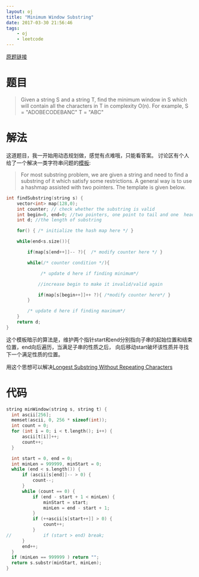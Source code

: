 ```yaml
---
layout: oj
title: "Minimum Window Substring"
date: 2017-03-30 21:56:46
tags:
    - oj
    - leetcode
---
```


[原题链接](https://leetcode.com/problems/minimum-window-substring/#/description)

# 题目
>Given a string S and a string T, find the minimum window in S which will contain all the characters in T in complexity O(n).
>For example,
>S = "ADOBECODEBANC"
>T = "ABC"

# 解法
这道题目，我一开始用动态规划做，感觉有点难哦，只能看答案。
讨论区有个人给了一个解决一类字符串问题的[模板][template]:
>For most substring problem, we are given a string and need to find a substring of it which satisfy some restrictions. A general way is to use a hashmap assisted with two pointers. The template is given below.

```c
int findSubstring(string s) {
    vector<int> map(128,0);
    int counter; // check whether the substring is valid
    int begin=0, end=0; //two pointers, one point to tail and one  head
    int d; //the length of substring

    for() { /* initialize the hash map here */ }

    while(end<s.size()){

        if(map[s[end++]]-- ?){  /* modify counter here */ }

        while(/* counter condition */){

             /* update d here if finding minimum*/

            //increase begin to make it invalid/valid again

            if(map[s[begin++]]++ ?){ /*modify counter here*/ }
        }  

        /* update d here if finding maximum*/
    }
    return d;
}
```
这个模板暗示的算法是，维护两个指针start和end分别指向子串的起始位置和结束位置，end向后遍历，当满足子串的性质之后，
向后移动start破坏该性质并寻找下一个满足性质的位置。

用这个思想可以解决[Longest Substring Without Repeating Characters](/blog/leetcode-3)

# 代码
```c
string minWindow(string s, string t) {
  int ascii[256];
  memset(ascii, 0, 256 * sizeof(int));
  int count = 0;
  for (int i = 0; i < t.length(); i++) {
      ascii[t[i]]++;
      count++;
  }

  int start = 0, end = 0;
  int minLen = 999999, minStart = 0;
  while (end < s.length()) {
      if (ascii[s[end]]-- > 0) {
          count--;
      }
      while (count == 0) {
          if (end - start + 1 < minLen) {
              minStart = start;
              minLen = end - start + 1;
          }
          if (++ascii[s[start++]] > 0) {
              count++;
          }
//            if (start > end) break;
      }
      end++;
  }
  if (minLen == 999999 ) return "";
  return s.substr(minStart, minLen);
}
```







[template]:https://discuss.leetcode.com/topic/30941/here-is-a-10-line-template-that-can-solve-most-substring-problems
